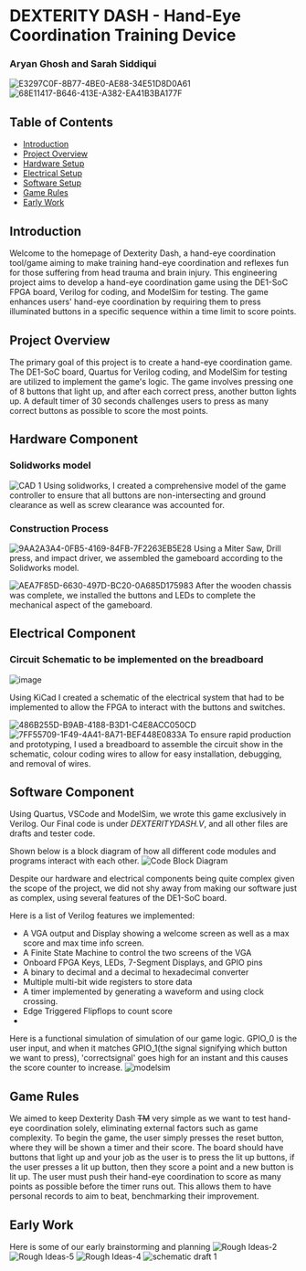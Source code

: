 # DEXTERITY DASH - Hand-Eye Coordination Training Device
### Aryan Ghosh and Sarah Siddiqui
![E3297C0F-8B77-4BE0-AE88-34E51D8D0A61](https://github.com/Aryan-G4/Dexerity-Dash/assets/119129454/d2fbda56-f730-4d2a-b3b5-2ded85dea539)
![68E11417-B646-413E-A382-EA41B3BA177F](https://github.com/Aryan-G4/Dexerity-Dash/assets/119129454/66e1e866-d1dc-40f4-9479-f86caae3ffe6)




## Table of Contents

- [Introduction](#introduction)
- [Project Overview](#project-overview)
- [Hardware Setup](#hardware-Component)
- [Electrical Setup](#electrical-Component)
- [Software Setup](#software-Component)
- [Game Rules](#game-rules)
- [Early Work](#early-work)

## Introduction

Welcome to the homepage of Dexterity Dash, a hand-eye coordination tool/game aiming to make training hand-eye coordination and reflexes fun for those suffering from head trauma and brain injury. This engineering project aims to develop a hand-eye coordination game using the DE1-SoC FPGA board, Verilog for coding, and ModelSim for testing. The game enhances users' hand-eye coordination by requiring them to press illuminated buttons in a specific sequence within a time limit to score points.

## Project Overview

The primary goal of this project is to create a hand-eye coordination game. The DE1-SoC board, Quartus for Verilog coding, and ModelSim for testing are utilized to implement the game's logic. The game involves pressing one of 8 buttons that light up, and after each correct press, another button lights up. A default timer of 30 seconds challenges users to press as many correct buttons as possible to score the most points.

## Hardware Component
### Solidworks model
![CAD 1](https://github.com/Aryan-G4/Dexerity-Dash/assets/119129454/f7df1696-e6b6-4c69-ba0a-03a0627b2064)
Using solidworks, I created a comprehensive model of the game controller to ensure that all buttons are non-intersecting and ground clearance as well as screw clearance was accounted for.
### Construction Process
![9AA2A3A4-0FB5-4169-84FB-7F2263EB5E28](https://github.com/Aryan-G4/Dexerity-Dash/assets/119129454/a0b8ed86-4258-477e-87aa-f8ff49a13bfe)
Using a Miter Saw, Drill press, and impact driver, we assembled the gameboard according to the Solidworks model.

![AEA7F85D-6630-497D-BC20-0A685D175983](https://github.com/Aryan-G4/Dexerity-Dash/assets/119129454/7032171e-aac6-40be-a4d5-aa7db427167f)
After the wooden chassis was complete, we installed the buttons and LEDs to complete the mechanical aspect of the gameboard.

## Electrical Component
### Circuit Schematic to be implemented on the breadboard
![image](https://github.com/Aryan-G4/Dexerity-Dash/assets/119129454/d1be5c0d-4030-4d48-967f-dfd04706f4c5)

Using KiCad I created a schematic of the electrical system that had to be implemented to allow the FPGA to interact with the buttons and switches.

![486B255D-B9AB-4188-B3D1-C4E8ACC050CD](https://github.com/Aryan-G4/Dexerity-Dash/assets/119129454/e878659e-f6ae-4cb4-bc1c-b90ef3d461d8)
![7FF55709-1F49-4A41-8A71-BEF448E0833A](https://github.com/Aryan-G4/Dexerity-Dash/assets/119129454/18eb1549-8e2a-45c8-859b-1432bd40856f)
To ensure rapid production and prototyping, I used a breadboard to assemble the circuit show in the schematic, colour coding wires to allow for easy installation, debugging, and removal of wires. 

## Software Component

Using Quartus, VSCode and ModelSim, we wrote this game exclusively in Verilog. Our Final code is under _DEXTERITYDASH.V_, and all other files are drafts and tester code.

Shown below is a block diagram of how all different code modules and programs interact with each other. 
![Code Block Diagram](https://github.com/Aryan-G4/Dexerity-Dash/assets/119129454/0dcf2a52-2687-4f9e-aeea-b01f1b4b3609)

Despite our hardware and electrical components being quite complex given the scope of the project, we did not shy away from making our software just as complex, using several features of the DE1-SoC board.

Here is a list of Verilog features we implemented:
- A VGA output and Display showing a welcome screen as well as a max score and max time info screen.
- A Finite State Machine to control the two screens of the VGA
- Onboard FPGA Keys, LEDs, 7-Segment Displays, and GPIO pins
- A binary to decimal and a decimal to hexadecimal converter
- Multiple multi-bit wide registers to store data
- A timer implemented by generating a waveform and using clock crossing.
- Edge Triggered Flipflops to count score
- 

Here is a functional simulation of simulation of our game logic. GPIO_0 is the user input, and when it matches GPIO_1(the signal signifying which button we want to press), 'correctsignal' goes high for an instant and this causes the score counter to increase.
![modelsim](https://github.com/Aryan-G4/Dexerity-Dash/assets/119129454/5456b2c6-6864-46da-b954-85f8ec024fc1)


## Game Rules

We aimed to keep Dexterity Dash ~~TM~~ very simple as we want to test hand-eye coordination solely, eliminating external factors such as game complexity. To begin the game, the user simply presses the reset button, where they will be shown a timer and their score. The board should have buttons that light up and your job as the user is to press the lit up buttons, if the user presses a lit up button, then they score a point and a new button is lit up. The user must push their hand-eye coordination to score as many points as possible before the timer runs out. This allows them to have personal records to aim to beat, benchmarking their improvement. 


## Early Work

Here is some of our early brainstorming and planning
![Rough Ideas-2](https://github.com/Aryan-G4/Dexerity-Dash/assets/119129454/7637ecab-5271-4fc5-9616-c386ab64fb24)
![Rough Ideas-5](https://github.com/Aryan-G4/Dexerity-Dash/assets/119129454/759b956e-619e-44e8-87f6-42791fa8c6ff)
![Rough Ideas-4](https://github.com/Aryan-G4/Dexerity-Dash/assets/119129454/109dee0e-25c8-44a1-8a31-aed0b86b4f8c)
![schematic draft 1](https://github.com/Aryan-G4/Dexerity-Dash/assets/119129454/41fa3722-5c84-4e2a-90aa-90ec15a28713)






